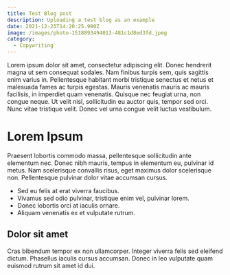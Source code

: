 ```yaml
---
title: Test Blog post
description: Uploading a test blog as an example
date: 2021-12-25T14:20:25.980Z
image: /images/photo-1518893494013-481c1d8ed3fd.jpeg
category:
  - Copywriting
---
```


Lorem ipsum dolor sit amet, consectetur adipiscing elit. Donec hendrerit magna ut sem consequat sodales. Nam finibus turpis sem, quis sagittis enim varius in. Pellentesque habitant morbi tristique senectus et netus et malesuada fames ac turpis egestas. Mauris venenatis mauris ac mauris facilisis, in imperdiet quam venenatis. Quisque nec feugiat urna, non congue neque. Ut velit nisl, sollicitudin eu auctor quis, tempor sed orci. Nunc vitae tristique velit. Donec vel urna congue velit luctus vestibulum. 

# Lorem Ipsum

Praesent lobortis commodo massa, pellentesque sollicitudin ante elementum nec. Donec nibh mauris, tempus in elementum eu, pulvinar id metus. Nam scelerisque convallis risus, eget maximus dolor scelerisque non. Pellentesque pulvinar dolor vitae accumsan cursus.

* Sed eu felis at erat viverra faucibus.
* Vivamus sed odio pulvinar, tristique enim vel, pulvinar lorem.
* Donec lobortis orci at iaculis ornare.
* Aliquam venenatis ex et vulputate rutrum.

## Dolor sit amet

Cras bibendum tempor ex non ullamcorper. Integer viverra felis sed eleifend dictum. Phasellus iaculis cursus accumsan. Donec in leo vulputate quam euismod rutrum sit amet id dui. 
